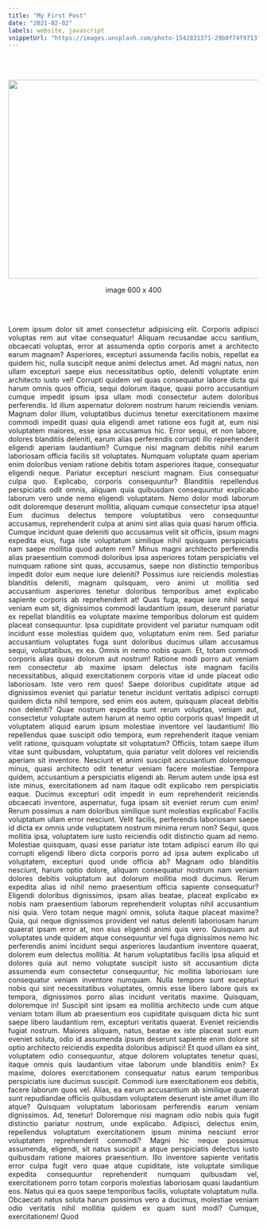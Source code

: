 ```yaml
---
title: "My First Post"
date: "2021-02-02"
labels: website, javascript
snippetUrl: "https://images.unsplash.com/photo-1542831371-29b0f74f9713?ixid=MXwxMjA3fDB8MHxwaG90by1wYWdlfHx8fGVufDB8fHw%3D&ixlib=rb-1.2.1&auto=format&fit=crop&w=750&q=80"
---
```


<br/>
<br/>
<p align="center">
<img src="https://images.unsplash.com/photo-1542831371-29b0f74f9713?ixid=MXwxMjA3fDB8MHxwaG90by1wYWdlfHx8fGVufDB8fHw%3D&ixlib=rb-1.2.1&auto=format&fit=crop&w=750&q=80" alt="" width="600" height="400"/>
<br/>
</p>
<p align="center">
image 600 x 400
</p>
<br/>
<br/>
<p align="justify">
Lorem ipsum dolor sit amet consectetur adipisicing elit. Corporis adipisci voluptas rem aut vitae consequatur! Aliquam recusandae accu
santium, obcaecati voluptas, error at assumenda optio corporis amet a architecto earum magnam? Asperiores, excepturi assumenda facilis nobis, repellat ea quidem hic, nulla suscipit neque animi delectus amet. Ad magni natus, non ullam excepturi saepe eius necessitatibus optio, deleniti voluptate enim architecto iusto vel! Corrupti quidem vel quas consequatur labore dicta qui harum omnis quos officia, sequi dolorum itaque, quasi porro accusantium cumque impedit ipsum ipsa ullam modi consectetur autem doloribus perferendis. Id illum aspernatur dolorem nostrum harum reiciendis veniam. Magnam dolor illum, voluptatibus ducimus tenetur exercitationem maxime commodi impedit quasi quia eligendi amet ratione eos fugit at, eum nisi voluptatem maiores, esse ipsa accusamus hic. Error sequi, et non labore, dolores blanditiis deleniti, earum alias perferendis corrupti illo reprehenderit eligendi aperiam laudantium? Cumque nisi magnam debitis nihil earum laboriosam officia facilis sit voluptates. Numquam voluptate quam aperiam enim doloribus veniam ratione debitis totam asperiores itaque, consequatur eligendi neque. Pariatur excepturi nesciunt magnam. Eius consequatur culpa quo. Explicabo, corporis consequuntur? Blanditiis repellendus perspiciatis odit omnis, aliquam quia quibusdam consequuntur explicabo laborum vero unde nemo eligendi voluptatem. Nemo dolor modi laborum odit doloremque deserunt mollitia, aliquam cumque consectetur ipsa atque! Eum ducimus delectus tempore voluptatibus vero consequuntur accusamus, reprehenderit culpa at animi sint alias quia quasi harum officia. Cumque incidunt quae deleniti quo accusamus velit sit officiis, ipsum magni expedita eius, fuga iste voluptatum similique nihil quisquam perspiciatis nam saepe mollitia quod autem rem? Minus magni architecto perferendis alias praesentium commodi doloribus ipsa asperiores totam perspiciatis vel numquam ratione sint quas, accusamus, saepe non distinctio temporibus impedit dolor eum neque iure deleniti? Possimus iure reiciendis molestias blanditiis deleniti, magnam quisquam, vero animi ut mollitia sed accusantium asperiores tenetur doloribus temporibus amet explicabo sapiente corporis ab reprehenderit at! Quas fuga, eaque iure nihil sequi veniam eum sit, dignissimos commodi laudantium ipsum, deserunt pariatur ex repellat blanditiis ea voluptate maxime temporibus dolorum est quidem placeat consequuntur. Ipsa cupiditate provident vel pariatur numquam odit incidunt esse molestias quidem quo, voluptatum enim rem. Sed pariatur accusantium voluptates fuga sunt doloribus ducimus ullam accusamus sequi, voluptatibus, ex ea. Omnis in nemo nobis quam. Et, totam commodi corporis alias quasi dolorum aut nostrum! Ratione modi porro aut veniam rem consectetur ab maxime ipsam delectus iste magnam facilis necessitatibus, aliquid exercitationem corporis vitae id unde placeat odio laboriosam. Iste vero rem quos! Saepe doloribus cupiditate atque ad dignissimos eveniet qui pariatur tenetur incidunt veritatis adipisci corrupti quidem dicta nihil tempore, sed enim eos autem, quisquam placeat debitis non deleniti? Quae nostrum expedita sunt rerum voluptas, veniam aut, consectetur voluptate autem harum at nemo optio corporis quas! Impedit ut voluptatem aliquid earum ipsum molestiae inventore vel laudantium! Illo repellendus quae suscipit odio tempora, eum reprehenderit itaque veniam velit ratione, quisquam voluptate sit voluptatum? Officiis, totam saepe illum vitae sunt quibusdam, voluptatum, quia pariatur velit dolores vel reiciendis aperiam sit inventore. Nesciunt et animi suscipit accusantium doloremque minus, quasi architecto odit tenetur veniam facere molestiae. Tempora quidem, accusantium a perspiciatis eligendi ab. Rerum autem unde ipsa est iste minus, exercitationem ad nam itaque odit explicabo rem perspiciatis eaque. Ducimus excepturi odit impedit in eum reprehenderit reiciendis obcaecati inventore, aspernatur, fuga ipsam sit eveniet rerum cum enim! Rerum possimus a nam doloribus similique sunt molestias explicabo! Facilis voluptatum ullam error nesciunt. Velit facilis, perferendis laboriosam saepe id dicta ex omnis unde voluptatem nostrum minima rerum non? Sequi, quos mollitia ipsa, voluptatem iure iusto reiciendis odit distinctio quam ad nemo. Molestiae quisquam, quasi esse pariatur iste totam adipisci earum illo qui corrupti eligendi libero dicta corporis porro ad ipsa autem explicabo ut voluptatem, excepturi quod unde officia ab? Magnam odio blanditiis nesciunt, harum optio dolore, aliquam consequatur nostrum nam veniam dolores debitis voluptatum aut dolorum mollitia modi ducimus. Rerum expedita alias id nihil nemo praesentium officia sapiente consequatur? Eligendi doloribus dignissimos, ipsam alias beatae, placeat explicabo ex nobis nam praesentium laborum reprehenderit voluptas nihil accusantium nisi quia. Vero totam neque magni omnis, soluta itaque placeat maxime? Quia, qui neque dignissimos provident vel natus deleniti laboriosam harum quaerat ipsam error at, non eius eligendi animi quis vero. Quisquam aut voluptates unde quidem atque consequuntur vel fuga dignissimos nemo hic perferendis animi incidunt sequi asperiores laudantium inventore quaerat, dolorem eum delectus mollitia. At harum voluptatibus facilis ipsa aliquid et dolores quia aut nemo voluptate suscipit iusto sit accusantium dicta assumenda eum consectetur consequuntur, hic mollitia laboriosam iure consequatur veniam inventore numquam. Nulla tempore sunt excepturi nobis qui sint necessitatibus voluptates, omnis esse libero labore quis ex tempora, dignissimos porro alias incidunt veritatis maxime. Quisquam, doloremque in! Suscipit sint ipsam ea mollitia architecto unde cum atque veniam totam illum ab praesentium eos cupiditate quisquam dicta hic sunt saepe libero laudantium rem, excepturi veritatis quaerat. Eveniet reiciendis fugiat nostrum. Maiores aliquam, natus, beatae ex iste placeat sunt eum eveniet soluta, odio id assumenda ipsum deserunt sapiente enim dolore sit optio architecto reiciendis expedita doloribus adipisci! Et quod ullam ea sint, voluptatem odio consequuntur, atque dolorem voluptates tenetur quasi, itaque omnis quis laudantium vitae laborum unde blanditiis enim? Ex maxime, dolores exercitationem consequatur natus earum temporibus perspiciatis iure ducimus suscipit. Commodi iure exercitationem eos debitis, facere laborum quos vel. Alias, ea earum accusantium ab similique quaerat sunt repudiandae officiis quibusdam voluptatem deserunt iste amet illum illo atque? Quisquam voluptatum laboriosam perferendis earum veniam dignissimos. Ad, tenetur! Doloremque nisi magnam odio nobis quia fugit distinctio pariatur nostrum, unde explicabo. Adipisci, delectus enim, repellendus voluptatum exercitationem ipsum minima nesciunt error voluptatem reprehenderit commodi? Magni hic neque possimus assumenda, eligendi, sit natus suscipit a atque perspiciatis delectus iusto quibusdam ratione maiores praesentium. Illo inventore sapiente veritatis error culpa fugit vero quae atque cupiditate, iste voluptate similique expedita consequuntur reprehenderit numquam quibusdam vel, exercitationem porro totam corporis molestias laboriosam quasi laudantium eos. Natus qui ea quos saepe temporibus facilis, voluptate voluptatum nulla. Obcaecati natus soluta harum possimus vero a ducimus, molestiae veniam odio veritatis nihil mollitia quidem ex quam sunt modi? Cumque, exercitationem! Quod
</p>
